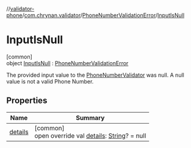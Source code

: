 //[validator-phone](../../../../index.md)/[com.chrynan.validator](../../index.md)/[PhoneNumberValidationError](../index.md)/[InputIsNull](index.md)

# InputIsNull

[common]\
object [InputIsNull](index.md) : [PhoneNumberValidationError](../index.md)

The provided input value to the [PhoneNumberValidator](../../-phone-number-validator/index.md) was null. A null value is not a valid Phone Number.

## Properties

| Name | Summary |
|---|---|
| [details](../details.md) | [common]<br>open override val [details](../details.md): [String](https://kotlinlang.org/api/latest/jvm/stdlib/kotlin/-string/index.html)? = null |
